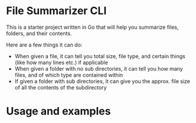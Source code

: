 # File Summarizer CLI 

This is a starter project written in Go that will help you summarize files, folders, and their contents.

Here are a few things it can do:
- When given a file, it can tell you total size, file type, and certain things (like how many lines etc.) if applicable
- When given a folder with no sub directories, it can tell you how many files, and of which type are contained within
- If given a folder with sub directories, it can give you the approx. file size of all the contents of the subdirectory


# Usage and examples

